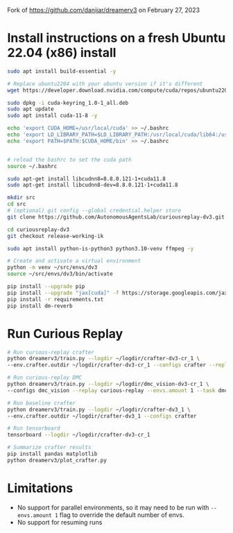 Fork of https://github.com/danijar/dreamerv3 on February 27, 2023

# Install instructions on a fresh Ubuntu 22.04 (x86) install
```bash
sudo apt install build-essential -y

# Replace ubuntu2204 with your ubuntu version if it's different
wget https://developer.download.nvidia.com/compute/cuda/repos/ubuntu2204/x86_64/cuda-keyring_1.0-1_all.deb

sudo dpkg -i cuda-keyring_1.0-1_all.deb
sudo apt update
sudo apt install cuda-11-8 -y

echo 'export CUDA_HOME=/usr/local/cuda' >> ~/.bashrc
echo 'export LD_LIBRARY_PATH=$LD_LIBRARY_PATH:/usr/local/cuda/lib64:/usr/local/cuda/extras/CUPTI/lib64' >> ~/.bashrc
echo 'export PATH=$PATH:$CUDA_HOME/bin' >> ~/.bashrc


# reload the bashrc to set the cuda path
source ~/.bashrc

sudo apt-get install libcudnn8=8.8.0.121-1+cuda11.8
sudo apt-get install libcudnn8-dev=8.8.0.121-1+cuda11.8

mkdir src
cd src
# (optional) git config --global credential.helper store
git clone https://github.com/AutonomousAgentsLab/curiousreplay-dv3.git

cd curiousreplay-dv3
git checkout release-working-ik

sudo apt install python-is-python3 python3.10-venv ffmpeg -y

# Create and activate a virtual environment
python -m venv ~/src/envs/dv3
source ~/src/envs/dv3/bin/activate

pip install --upgrade pip
pip install --upgrade "jax[cuda]" -f https://storage.googleapis.com/jax-releases/jax_cuda_releases.html
pip install -r requirements.txt
pip install dm-reverb
```

# Run Curious Replay
```bash
# Run curious-replay crafter
python dreamerv3/train.py --logdir ~/logdir/crafter-dv3-cr_1 \
--env.crafter.outdir ~/logdir/crafter-dv3-cr_1 --configs crafter --replay curious-replay

# Run curious-replay DMC
python dreamerv3/train.py --logdir ~/logdir/dmc_vision-dv3-cr_1 \
--configs dmc_vision --replay curious-replay --envs.amount 1 --task dmc_walker_walk

# Run baseline crafter
python dreamerv3/train.py --logdir ~/logdir/crafter-dv3_1 \
--env.crafter.outdir ~/logdir/crafter-dv3_1 --configs crafter

# Run tensorboard
tensorboard --logdir ~/logdir/crafter-dv3-cr_1 

# Summarize crafter results
pip install pandas matplotlib
python dreamerv3/plot_crafter.py
```

# Limitations

* No support for parallel environments, so it may need to be run with `--envs.amount 1` flag to override the default number of envs. 
* No support for resuming runs

